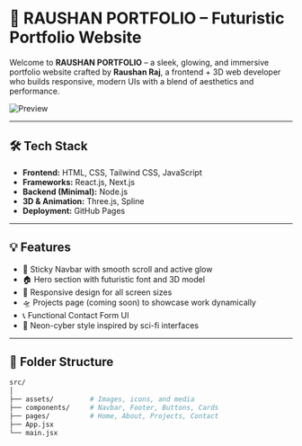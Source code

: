 # 🚀 RAUSHAN PORTFOLIO – Futuristic Portfolio Website

Welcome to **RAUSHAN PORTFOLIO** – a sleek, glowing, and immersive portfolio website crafted by **Raushan Raj**, a frontend + 3D web developer who builds responsive, modern UIs with a blend of aesthetics and performance.

![Preview](your-preview-image-link-here)

---

## 🛠️ Tech Stack

- **Frontend:** HTML, CSS, Tailwind CSS, JavaScript
- **Frameworks:** React.js, Next.js
- **Backend (Minimal):** Node.js
- **3D & Animation:** Three.js, Spline
- **Deployment:** GitHub Pages

---

## 💡 Features

- 🔗 Sticky Navbar with smooth scroll and active glow
- 🏠 Hero section with futuristic font and 3D model
- 🎯 Responsive design for all screen sizes
- 🛸 Projects page (coming soon) to showcase work dynamically
- 📞 Functional Contact Form UI
- 🌌 Neon-cyber style inspired by sci-fi interfaces

---

## 📂 Folder Structure

```bash
src/
│
├── assets/         # Images, icons, and media
├── components/     # Navbar, Footer, Buttons, Cards
├── pages/          # Home, About, Projects, Contact
├── App.jsx
└── main.jsx
